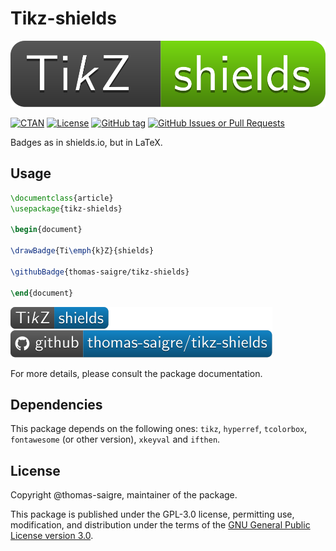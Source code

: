 # Tikz-shields

![logo-tikzshields](https://raw.githubusercontent.com/thomas-saigre/tikz-shields/refs/heads/main/doc/img/logo.svg "Tikz-shields")

[![CTAN](https://img.shields.io/ctan/v/tikz-shields.svg)](https://ctan.org/pkg/tikz-shields)
[![License](https://img.shields.io/github/license/thomas-saigre/tikz-shields)](https://github.com/thomas-saigre/tikz-shields/blob/main/LICENSE)
[![GitHub tag](https://img.shields.io/github/v/release/thomas-saigre/tikz-shields)](https://github.com/thomas-saigre/tikz-shields/releases/latest)
[![GitHub Issues or Pull Requests](https://img.shields.io/github/issues/thomas-saigre/tikz-shields)](https://github.com/thomas-saigre/tikz-shields/issues)


Badges as in shields.io, but in LaTeX.

## Usage

```tex
\documentclass{article}
\usepackage{tikz-shields}

\begin{document}

\drawBadge{Ti\emph{k}Z}{shields}

\githubBadge{thomas-saigre/tikz-shields}

\end{document}
```

![Example badge](./doc/img/example.svg)

For more details, please consult the package documentation.

## Dependencies

This package depends on the following ones: `tikz`, `hyperref`, `tcolorbox`, `fontawesome` (or other version), `xkeyval` and `ifthen`.


## License

Copyright @thomas-saigre, maintainer of the package.

This package is published under the GPL-3.0 license, permitting use, modification, and distribution under the terms of the [GNU General Public License version 3.0](LICENSE).
